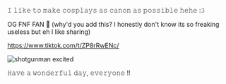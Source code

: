 𝙸 𝚕𝚒𝚔𝚎 𝚝𝚘 𝚖𝚊𝚔𝚎 𝚌𝚘𝚜𝚙𝚕𝚊𝚢𝚜 𝚊𝚜 𝚌𝚊𝚗𝚘𝚗 𝚊𝚜 𝚙𝚘𝚜𝚜𝚒𝚋𝚕𝚎 𝚑𝚎𝚑𝚎 :𝟹

OG FNF FAN 💯 (why'd you add this? I honestly don't know its so freaking useless but eh I like sharing)

https://www.tiktok.com/t/ZP8rRwENc/

![shotgunman excited](https://github.com/user-attachments/assets/8a88fbb3-549d-4e6f-8b15-adfd3f1c4600)

𝙷𝚊𝚟𝚎 𝚊 𝚠𝚘𝚗𝚍𝚎𝚛𝚏𝚞𝚕 𝚍𝚊𝚢, 𝚎𝚟𝚎𝚛𝚢𝚘𝚗𝚎 !!

